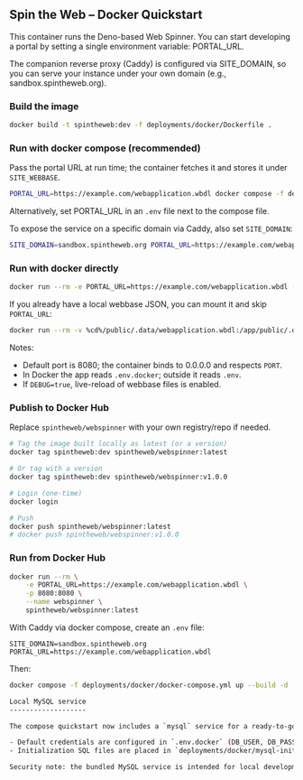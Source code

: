 ## Spin the Web – Docker Quickstart

This container runs the Deno-based Web Spinner. You can start developing a portal by setting a single environment variable: PORTAL_URL.

The companion reverse proxy (Caddy) is configured via SITE_DOMAIN, so you can serve your instance under your own domain (e.g., sandbox.spintheweb.org).

### Build the image

```bash
docker build -t spintheweb:dev -f deployments/docker/Dockerfile .
```

### Run with docker compose (recommended)

Pass the portal URL at run time; the container fetches it and stores it under `SITE_WEBBASE`.

```bash
PORTAL_URL=https://example.com/webapplication.wbdl docker compose -f deployments/docker/docker-compose.yml up --build
```

Alternatively, set PORTAL_URL in an `.env` file next to the compose file.

To expose the service on a specific domain via Caddy, also set `SITE_DOMAIN`:

```bash
SITE_DOMAIN=sandbox.spintheweb.org PORTAL_URL=https://example.com/webapplication.wbdl docker compose -f deployments/docker/docker-compose.yml up --build
```

### Run with docker directly

```bash
docker run --rm -e PORTAL_URL=https://example.com/webapplication.wbdl -p 8080:8080 --name spintheweb spintheweb:dev
```

If you already have a local webbase JSON, you can mount it and skip `PORTAL_URL`:

```bash
docker run --rm -v %cd%/public/.data/webapplication.wbdl:/app/public/.data/webapplication.wbdl -e SITE_WEBBASE=./public/.data/webapplication.wbdl -p 8080:8080 --name spintheweb spintheweb:dev
```

Notes:
- Default port is 8080; the container binds to 0.0.0.0 and respects `PORT`.
- In Docker the app reads `.env.docker`; outside it reads `.env`.
- If `DEBUG=true`, live-reload of webbase files is enabled.

### Publish to Docker Hub

Replace `spintheweb/webspinner` with your own registry/repo if needed.

```bash
# Tag the image built locally as latest (or a version)
docker tag spintheweb:dev spintheweb/webspinner:latest

# Or tag with a version
docker tag spintheweb:dev spintheweb/webspinner:v1.0.0

# Login (one-time)
docker login

# Push
docker push spintheweb/webspinner:latest
# docker push spintheweb/webspinner:v1.0.0
```

### Run from Docker Hub

```bash
docker run --rm \
	-e PORTAL_URL=https://example.com/webapplication.wbdl \
	-p 8080:8080 \
	--name webspinner \
	spintheweb/webspinner:latest
```

With Caddy via docker compose, create an `.env` file:

```
SITE_DOMAIN=sandbox.spintheweb.org
PORTAL_URL=https://example.com/webapplication.wbdl
```

Then:

```bash
docker compose -f deployments/docker/docker-compose.yml up --build -d

Local MySQL service
-------------------

The compose quickstart now includes a `mysql` service for a ready-to-go relational database used by example webbaselets.

- Default credentials are configured in `.env.docker` (DB_USER, DB_PASSWORD, DB_NAME) and in the compose env for MySQL.
- Initialization SQL files are placed in `deployments/docker/mysql-init/` and are executed on first container start.

Security note: the bundled MySQL service is intended for local development. For production, run a managed database or bind the DB to loopback and secure credentials.
```
